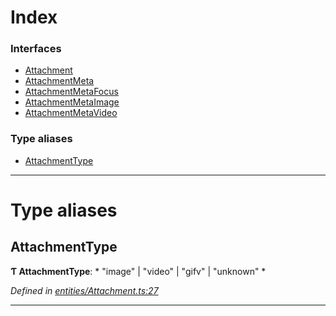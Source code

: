 

# Index

### Interfaces

* [Attachment](../interfaces/_entities_attachment_.attachment.md)
* [AttachmentMeta](../interfaces/_entities_attachment_.attachmentmeta.md)
* [AttachmentMetaFocus](../interfaces/_entities_attachment_.attachmentmetafocus.md)
* [AttachmentMetaImage](../interfaces/_entities_attachment_.attachmentmetaimage.md)
* [AttachmentMetaVideo](../interfaces/_entities_attachment_.attachmentmetavideo.md)

### Type aliases

* [AttachmentType](_entities_attachment_.md#attachmenttype)

---

# Type aliases

<a id="attachmenttype"></a>

##  AttachmentType

**Ƭ AttachmentType**: * "image" &#124; "video" &#124; "gifv" &#124; "unknown"
*

*Defined in [entities/Attachment.ts:27](https://github.com/aendrew/core/blob/a43c578/src/entities/Attachment.ts#L27)*

___

